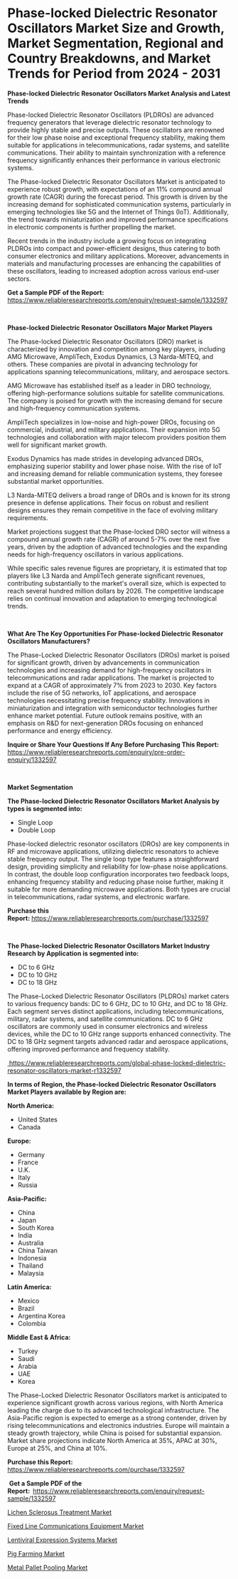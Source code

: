 <p><h1>Phase-locked Dielectric Resonator Oscillators Market Size and Growth, Market Segmentation, Regional and Country Breakdowns, and Market Trends for Period from 2024 -  2031</h1></p><p><strong>Phase-locked Dielectric Resonator Oscillators Market Analysis and Latest Trends</strong></p>
<p><p>Phase-locked Dielectric Resonator Oscillators (PLDROs) are advanced frequency generators that leverage dielectric resonator technology to provide highly stable and precise outputs. These oscillators are renowned for their low phase noise and exceptional frequency stability, making them suitable for applications in telecommunications, radar systems, and satellite communications. Their ability to maintain synchronization with a reference frequency significantly enhances their performance in various electronic systems.</p><p>The Phase-locked Dielectric Resonator Oscillators Market is anticipated to experience robust growth, with expectations of an 11% compound annual growth rate (CAGR) during the forecast period. This growth is driven by the increasing demand for sophisticated communication systems, particularly in emerging technologies like 5G and the Internet of Things (IoT). Additionally, the trend towards miniaturization and improved performance specifications in electronic components is further propelling the market. </p><p>Recent trends in the industry include a growing focus on integrating PLDROs into compact and power-efficient designs, thus catering to both consumer electronics and military applications. Moreover, advancements in materials and manufacturing processes are enhancing the capabilities of these oscillators, leading to increased adoption across various end-user sectors.</p></p>
<p><strong>Get a Sample PDF of the Report:&nbsp;</strong> <a href="https://www.reliableresearchreports.com/enquiry/request-sample/1332597?utm_campaign=10&utm_medium=2&utm_source=Github&utm_content=ia&utm_term=01102024&utm_id=phase-locked-dielectric-resonator-oscillators">https://www.reliableresearchreports.com/enquiry/request-sample/1332597</a></p>
<p>&nbsp;</p>
<p><strong>Phase-locked Dielectric Resonator Oscillators Major Market Players</strong></p>
<p><p>The Phase-locked Dielectric Resonator Oscillators (DRO) market is characterized by innovation and competition among key players, including AMG Microwave, AmpliTech, Exodus Dynamics, L3 Narda-MITEQ, and others. These companies are pivotal in advancing technology for applications spanning telecommunications, military, and aerospace sectors.</p><p>AMG Microwave has established itself as a leader in DRO technology, offering high-performance solutions suitable for satellite communications. The company is poised for growth with the increasing demand for secure and high-frequency communication systems.</p><p>AmpliTech specializes in low-noise and high-power DROs, focusing on commercial, industrial, and military applications. Their expansion into 5G technologies and collaboration with major telecom providers position them well for significant market growth. </p><p>Exodus Dynamics has made strides in developing advanced DROs, emphasizing superior stability and lower phase noise. With the rise of IoT and increasing demand for reliable communication systems, they foresee substantial market opportunities.</p><p>L3 Narda-MITEQ delivers a broad range of DROs and is known for its strong presence in defense applications. Their focus on robust and resilient designs ensures they remain competitive in the face of evolving military requirements.</p><p>Market projections suggest that the Phase-locked DRO sector will witness a compound annual growth rate (CAGR) of around 5-7% over the next five years, driven by the adoption of advanced technologies and the expanding needs for high-frequency oscillators in various applications.</p><p>While specific sales revenue figures are proprietary, it is estimated that top players like L3 Narda and AmpliTech generate significant revenues, contributing substantially to the market's overall size, which is expected to reach several hundred million dollars by 2026. The competitive landscape relies on continual innovation and adaptation to emerging technological trends.</p></p>
<p>&nbsp;</p>
<p><strong>What Are The Key Opportunities For Phase-locked Dielectric Resonator Oscillators Manufacturers?</strong></p>
<p><p>The Phase-Locked Dielectric Resonator Oscillators (DROs) market is poised for significant growth, driven by advancements in communication technologies and increasing demand for high-frequency oscillators in telecommunications and radar applications. The market is projected to expand at a CAGR of approximately 7% from 2023 to 2030. Key factors include the rise of 5G networks, IoT applications, and aerospace technologies necessitating precise frequency stability. Innovations in miniaturization and integration with semiconductor technologies further enhance market potential. Future outlook remains positive, with an emphasis on R&D for next-generation DROs focusing on enhanced performance and energy efficiency.</p></p>
<p><strong>Inquire or Share Your Questions If Any Before Purchasing This Report:</strong> <a href="https://www.reliableresearchreports.com/enquiry/pre-order-enquiry/1332597?utm_campaign=10&utm_medium=2&utm_source=Github&utm_content=ia&utm_term=01102024&utm_id=phase-locked-dielectric-resonator-oscillators">https://www.reliableresearchreports.com/enquiry/pre-order-enquiry/1332597</a></p>
<p>&nbsp;</p>
<p><strong>Market Segmentation</strong></p>
<p><strong>The Phase-locked Dielectric Resonator Oscillators Market Analysis by types is segmented into:</strong></p>
<p><ul><li>Single Loop</li><li>Double Loop</li></ul></p>
<p><p>Phase-locked dielectric resonator oscillators (DROs) are key components in RF and microwave applications, utilizing dielectric resonators to achieve stable frequency output. The single loop type features a straightforward design, providing simplicity and reliability for low-phase noise applications. In contrast, the double loop configuration incorporates two feedback loops, enhancing frequency stability and reducing phase noise further, making it suitable for more demanding microwave applications. Both types are crucial in telecommunications, radar systems, and electronic warfare.</p></p>
<p><strong>Purchase this Report:&nbsp;</strong><a href="https://www.reliableresearchreports.com/purchase/1332597?utm_campaign=10&utm_medium=2&utm_source=Github&utm_content=ia&utm_term=01102024&utm_id=phase-locked-dielectric-resonator-oscillators">https://www.reliableresearchreports.com/purchase/1332597</a></p>
<p>&nbsp;</p>
<p><strong>The Phase-locked Dielectric Resonator Oscillators Market Industry Research by Application is segmented into:</strong></p>
<p><ul><li>DC to 6 GHz</li><li>DC to 10 GHz</li><li>DC to 18 GHz</li></ul></p>
<p><p>The Phase-Locked Dielectric Resonator Oscillators (PLDROs) market caters to various frequency bands: DC to 6 GHz, DC to 10 GHz, and DC to 18 GHz. Each segment serves distinct applications, including telecommunications, military, radar systems, and satellite communications. DC to 6 GHz oscillators are commonly used in consumer electronics and wireless devices, while the DC to 10 GHz range supports enhanced connectivity. The DC to 18 GHz segment targets advanced radar and aerospace applications, offering improved performance and frequency stability.</p></p>
<p><a href="https://www.reliableresearchreports.com/global-phase-locked-dielectric-resonator-oscillators-market-r1332597?utm_campaign=10&utm_medium=2&utm_source=Github&utm_content=ia&utm_term=01102024&utm_id=phase-locked-dielectric-resonator-oscillators">&nbsp;https://www.reliableresearchreports.com/global-phase-locked-dielectric-resonator-oscillators-market-r1332597</a></p>
<p><strong>In terms of Region, the Phase-locked Dielectric Resonator Oscillators Market Players available by Region are:</strong></p>
<p>
    <p> <strong> North America: </strong>
        <ul>
            <li>United States</li>
            <li>Canada</li>
        </ul>
        </p> 
    <p> <strong> Europe: </strong>
        <ul>
            <li>Germany</li>
            <li>France</li>
            <li>U.K.</li>
            <li>Italy</li>
            <li>Russia</li>
        </ul>
        </p> 
    <p> <strong> Asia-Pacific: </strong>
        <ul>
            <li>China</li>
            <li>Japan</li>
            <li>South Korea</li>
            <li>India</li>
            <li>Australia</li>
            <li>China Taiwan</li>
            <li>Indonesia</li>
            <li>Thailand</li>
            <li>Malaysia</li>
        </ul>
        </p> 
    <p> <strong> Latin America: </strong>
        <ul>
            <li>Mexico</li>
            <li>Brazil</li>
            <li>Argentina Korea</li>
            <li>Colombia</li>
        </ul>
        </p> 
    <p> <strong> Middle East & Africa: </strong>
        <ul>
            <li>Turkey</li>
            <li>Saudi</li>
            <li>Arabia</li>
            <li>UAE</li>
            <li>Korea</li>
        </ul>
    </p>
    </p>
<p><p>The Phase-Locked Dielectric Resonator Oscillators market is anticipated to experience significant growth across various regions, with North America leading the charge due to its advanced technological infrastructure. The Asia-Pacific region is expected to emerge as a strong contender, driven by rising telecommunications and electronics industries. Europe will maintain a steady growth trajectory, while China is poised for substantial expansion. Market share projections indicate North America at 35%, APAC at 30%, Europe at 25%, and China at 10%.</p></p>
<p><strong>Purchase this Report: </strong><a href="https://www.reliableresearchreports.com/purchase/1332597?utm_campaign=10&utm_medium=2&utm_source=Github&utm_content=ia&utm_term=01102024&utm_id=phase-locked-dielectric-resonator-oscillators">https://www.reliableresearchreports.com/purchase/1332597</a></p>
<p>&nbsp;<strong>Get a Sample PDF of the Report:&nbsp;&nbsp;</strong><a href="https://www.reliableresearchreports.com/enquiry/request-sample/1332597?utm_campaign=10&utm_medium=2&utm_source=Github&utm_content=ia&utm_term=01102024&utm_id=phase-locked-dielectric-resonator-oscillators">https://www.reliableresearchreports.com/enquiry/request-sample/1332597</a></p>
<p><strong></strong></p>
<p><p><a href="https://www.linkedin.com/pulse/lichen-sclerosus-treatment-market-segmentation-geographical-a2dhc?utm_campaign=10&utm_medium=2&utm_source=Github&utm_content=ia&utm_term=01102024&utm_id=phase-locked-dielectric-resonator-oscillators">Lichen Sclerosus Treatment Market</a></p><p><a href="https://issuu.com/reportprime-2/docs/fixed-line-communications-equipment_d2c5121bc531d4?utm_campaign=10&utm_medium=2&utm_source=Github&utm_content=ia&utm_term=01102024&utm_id=phase-locked-dielectric-resonator-oscillators">Fixed Line Communications Equipment Market</a></p><p><a href="https://www.linkedin.com/pulse/lentiviral-expression-systems-market-forecast-global-trends-akkye?utm_campaign=10&utm_medium=2&utm_source=Github&utm_content=ia&utm_term=01102024&utm_id=phase-locked-dielectric-resonator-oscillators">Lentiviral Expression Systems Market</a></p><p><a href="https://github.com/ygfu6u/Market-Research-Report-List-1/blob/main/pig-farming-market.md?utm_campaign=10&utm_medium=2&utm_source=Github&utm_content=ia&utm_term=01102024&utm_id=phase-locked-dielectric-resonator-oscillators">Pig Farming Market</a></p><p><a href="https://github.com/JubayerMia832/Market-Research-Report-List-1/blob/main/metal-pallet-pooling-market.md?utm_campaign=10&utm_medium=2&utm_source=Github&utm_content=ia&utm_term=01102024&utm_id=phase-locked-dielectric-resonator-oscillators">Metal Pallet Pooling Market</a></p></p>